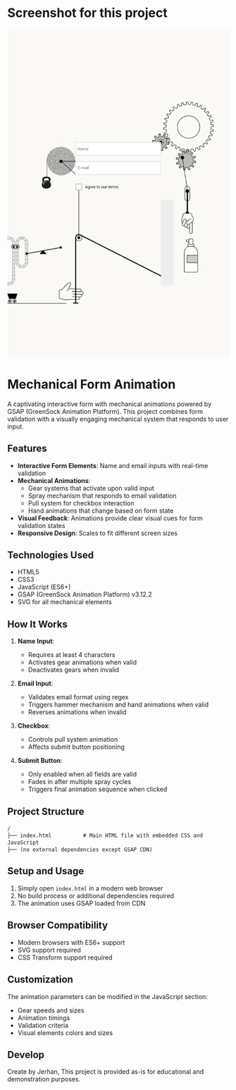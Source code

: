 # Screenshot for this project
![Screenshot of mechanical-form-animation](conn/IMG_20250901_002556.png)

# Mechanical Form Animation

A captivating interactive form with mechanical animations powered by GSAP (GreenSock Animation Platform). This project combines form validation with a visually engaging mechanical system that responds to user input.

## Features

- **Interactive Form Elements**: Name and email inputs with real-time validation
- **Mechanical Animations**: 
  - Gear systems that activate upon valid input
  - Spray mechanism that responds to email validation
  - Pull system for checkbox interaction
  - Hand animations that change based on form state
- **Visual Feedback**: Animations provide clear visual cues for form validation states
- **Responsive Design**: Scales to fit different screen sizes

## Technologies Used

- HTML5
- CSS3
- JavaScript (ES6+)
- GSAP (GreenSock Animation Platform) v3.12.2
- SVG for all mechanical elements

## How It Works

1. **Name Input**: 
   - Requires at least 4 characters
   - Activates gear animations when valid
   - Deactivates gears when invalid

2. **Email Input**:
   - Validates email format using regex
   - Triggers hammer mechanism and hand animations when valid
   - Reverses animations when invalid

3. **Checkbox**:
   - Controls pull system animation
   - Affects submit button positioning

4. **Submit Button**:
   - Only enabled when all fields are valid
   - Fades in after multiple spray cycles
   - Triggers final animation sequence when clicked

## Project Structure

```
/
├── index.html          # Main HTML file with embedded CSS and JavaScript
├── (no external dependencies except GSAP CDN)
```

## Setup and Usage

1. Simply open `index.html` in a modern web browser
2. No build process or additional dependencies required
3. The animation uses GSAP loaded from CDN

## Browser Compatibility

- Modern browsers with ES6+ support
- SVG support required
- CSS Transform support required

## Customization

The animation parameters can be modified in the JavaScript section:
- Gear speeds and sizes
- Animation timings
- Validation criteria
- Visual elements colors and sizes

## Develop

Create by Jerhan, This project is provided as-is for educational and demonstration purposes.
